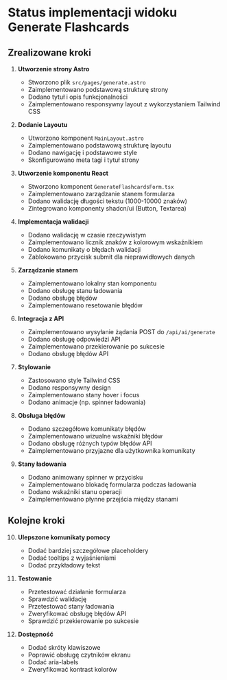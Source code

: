 # Status implementacji widoku Generate Flashcards

## Zrealizowane kroki

1. **Utworzenie strony Astro**
   - Stworzono plik `src/pages/generate.astro`
   - Zaimplementowano podstawową strukturę strony
   - Dodano tytuł i opis funkcjonalności
   - Zaimplementowano responsywny layout z wykorzystaniem Tailwind CSS

2. **Dodanie Layoutu**
   - Utworzono komponent `MainLayout.astro`
   - Zaimplementowano podstawową strukturę layoutu
   - Dodano nawigację i podstawowe style
   - Skonfigurowano meta tagi i tytuł strony

3. **Utworzenie komponentu React**
   - Stworzono komponent `GenerateFlashcardsForm.tsx`
   - Zaimplementowano zarządzanie stanem formularza
   - Dodano walidację długości tekstu (1000-10000 znaków)
   - Zintegrowano komponenty shadcn/ui (Button, Textarea)

4. **Implementacja walidacji**
   - Dodano walidację w czasie rzeczywistym
   - Zaimplementowano licznik znaków z kolorowym wskaźnikiem
   - Dodano komunikaty o błędach walidacji
   - Zablokowano przycisk submit dla nieprawidłowych danych

5. **Zarządzanie stanem**
   - Zaimplementowano lokalny stan komponentu
   - Dodano obsługę stanu ładowania
   - Dodano obsługę błędów
   - Zaimplementowano resetowanie błędów

6. **Integracja z API**
   - Zaimplementowano wysyłanie żądania POST do `/api/ai/generate`
   - Dodano obsługę odpowiedzi API
   - Zaimplementowano przekierowanie po sukcesie
   - Dodano obsługę błędów API

7. **Stylowanie**
   - Zastosowano style Tailwind CSS
   - Dodano responsywny design
   - Zaimplementowano stany hover i focus
   - Dodano animacje (np. spinner ładowania)

8. **Obsługa błędów**
   - Dodano szczegółowe komunikaty błędów
   - Zaimplementowano wizualne wskaźniki błędów
   - Dodano obsługę różnych typów błędów API
   - Zaimplementowano przyjazne dla użytkownika komunikaty

9. **Stany ładowania**
   - Dodano animowany spinner w przycisku
   - Zaimplementowano blokadę formularza podczas ładowania
   - Dodano wskaźniki stanu operacji
   - Zaimplementowano płynne przejścia między stanami

## Kolejne kroki

10. **Ulepszone komunikaty pomocy**
    - Dodać bardziej szczegółowe placeholdery
    - Dodać tooltips z wyjaśnieniami
    - Dodać przykładowy tekst

11. **Testowanie**
    - Przetestować działanie formularza
    - Sprawdzić walidację
    - Przetestować stany ładowania
    - Zweryfikować obsługę błędów API
    - Sprawdzić przekierowanie po sukcesie

12. **Dostępność**
    - Dodać skróty klawiszowe
    - Poprawić obsługę czytników ekranu
    - Dodać aria-labels
    - Zweryfikować kontrast kolorów 
